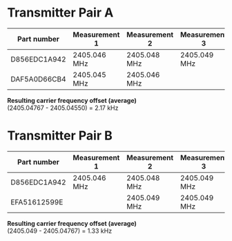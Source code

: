 # Transmitter Pair A
|Part number|Measurement 1|Measurement 2|Measurement 3|
|-|-|-|-|
|D856EDC1A942 | 2405.046 MHz | 2405.048 MHz | 2405.049 MHz  |
|DAF5A0D66CB4 | 2405.045 MHz | 2405.046 MHz|  |

**Resulting carrier frequency offset (average)**  
(2405.04767 - 2405.04550) = 2.17 kHz

# Transmitter Pair B
|Part number|Measurement 1|Measurement 2|Measurement 3|
|-|-|-|-|
|D856EDC1A942 | 2405.046 MHz | 2405.048 MHz | 2405.049 MHz |
|EFA51612599E |              | 2405.049 MHz | 2405.049 MHz |

**Resulting carrier frequency offset (average)**  
(2405.049 - 2405.04767) = 1.33 kHz
